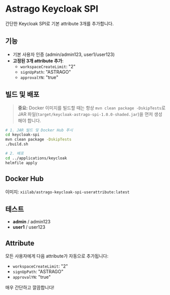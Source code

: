 # Astrago Keycloak SPI

간단한 Keycloak SPI로 기본 attribute 3개를 추가합니다.

## 기능

- 기본 사용자 인증 (admin/admin123, user1/user123)
- **고정된 3개 attribute 추가**:
  - `workspaceCreateLimit`: "2"
  - `signUpPath`: "ASTRAGO"
  - `approvalYN`: "true"

## 빌드 및 배포

> **중요:**
> Docker 이미지를 빌드할 때는 항상 `mvn clean package -DskipTests`로 JAR 파일(`target/keycloak-astrago-spi-1.0.0-shaded.jar`)을 먼저 생성해야 합니다.

```bash
# 1. JAR 빌드 및 Docker Hub 푸시
cd keycloak-spi
mvn clean package -DskipTests
./build.sh

# 2. 배포
cd ../applications/keycloak
helmfile apply
```

## Docker Hub

이미지: `xiilab/astrago-keycloak-spi-userattribute:latest`

## 테스트

- **admin** / admin123
- **user1** / user123

## Attribute

모든 사용자에게 다음 attribute가 자동으로 추가됩니다:

- `workspaceCreateLimit`: "2"
- `signUpPath`: "ASTRAGO" 
- `approvalYN`: "true"

매우 간단하고 깔끔합니다! 